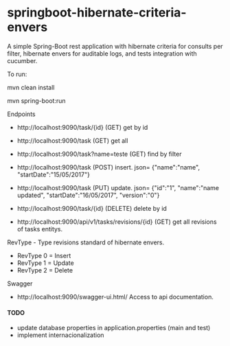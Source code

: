 # springboot-hibernate-criteria-envers
A simple Spring-Boot rest application with hibernate criteria for consults per filter, hibernate envers for auditable logs, and tests integration with cucumber.

To run: 

mvn clean install

mvn spring-boot:run

Endpoints

* http://localhost:9090/task/{id} (GET) get by id
* http://localhost:9090/task (GET) get all
* http://localhost:9090/task?name=teste (GET) find by filter
* http://localhost:9090/task (POST) insert. json= {"name":"name", "startDate":"15/05/2017"}
* http://localhost:9090/task (PUT) update. json= {"id":"1", "name":"name updated", "startDate":"16/05/2017", "version":"0"}
* http://localhost:9090/task/{id} (DELETE) delete by id

* http://localhost:9090/api/v1/tasks/revisions/{id} (GET) get all revisions of tasks entitys.
 
 
 RevType - Type revisions standard of hibernate envers.
* RevType 0 = Insert
* RevType 1 = Update
* RevType 2 = Delete

Swagger
 * http://localhost:9090/swagger-ui.html/ Access to api documentation.

#### TODO
* update database properties in application.properties (main and test)
* implement internacionalization

